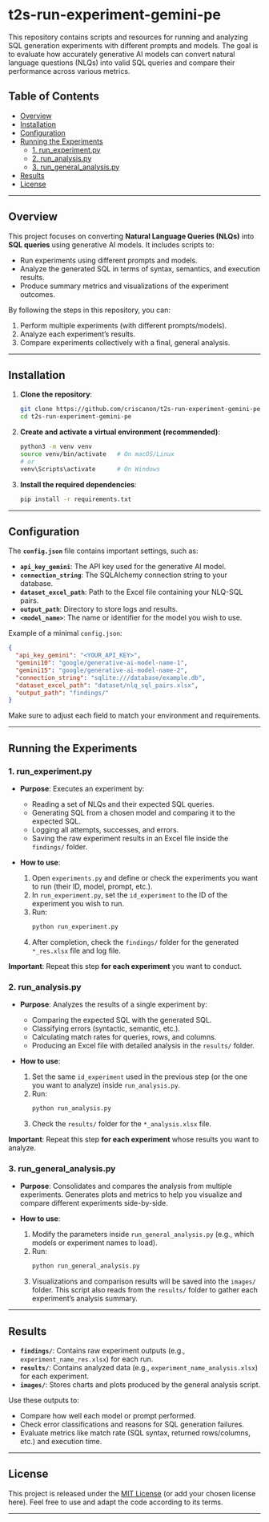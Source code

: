 # t2s-run-experiment-gemini-pe

This repository contains scripts and resources for running and analyzing SQL generation experiments with different prompts and models. The goal is to evaluate how accurately generative AI models can convert natural language questions (NLQs) into valid SQL queries and compare their performance across various metrics.

## Table of Contents
- [Overview](#overview)
- [Installation](#installation)
- [Configuration](#configuration)
- [Running the Experiments](#running-the-experiments)
  - [1. run_experiment.py](#1-run_experimentpy)
  - [2. run_analysis.py](#2-run_analysispy)
  - [3. run_general_analysis.py](#3-run_general_analysispy)
- [Results](#results)
- [License](#license)

---

## Overview
This project focuses on converting **Natural Language Queries (NLQs)** into **SQL queries** using generative AI models. It includes scripts to:
- Run experiments using different prompts and models.
- Analyze the generated SQL in terms of syntax, semantics, and execution results.
- Produce summary metrics and visualizations of the experiment outcomes.

By following the steps in this repository, you can:
1. Perform multiple experiments (with different prompts/models).
2. Analyze each experiment’s results.
3. Compare experiments collectively with a final, general analysis.

---

## Installation
1. **Clone the repository**:
   ```sh
   git clone https://github.com/criscanon/t2s-run-experiment-gemini-pe.git
   cd t2s-run-experiment-gemini-pe
   ```
2. **Create and activate a virtual environment (recommended)**:
   ```sh
   python3 -m venv venv
   source venv/bin/activate   # On macOS/Linux
   # or
   venv\Scripts\activate      # On Windows
   ```
3. **Install the required dependencies**:
   ```sh
   pip install -r requirements.txt
   ```

---

## Configuration
The **`config.json`** file contains important settings, such as:
- **`api_key_gemini`**: The API key used for the generative AI model.
- **`connection_string`**: The SQLAlchemy connection string to your database.
- **`dataset_excel_path`**: Path to the Excel file containing your NLQ-SQL pairs.
- **`output_path`**: Directory to store logs and results.
- **`<model_name>`**: The name or identifier for the model you wish to use.

Example of a minimal `config.json`:
```json
{
  "api_key_gemini": "<YOUR_API_KEY>",
  "gemini10": "google/generative-ai-model-name-1",
  "gemini15": "google/generative-ai-model-name-2",
  "connection_string": "sqlite:///database/example.db",
  "dataset_excel_path": "dataset/nlq_sql_pairs.xlsx",
  "output_path": "findings/"
}
```
Make sure to adjust each field to match your environment and requirements.

---

## Running the Experiments

### 1. run_experiment.py
- **Purpose**: Executes an experiment by:
  - Reading a set of NLQs and their expected SQL queries.
  - Generating SQL from a chosen model and comparing it to the expected SQL.
  - Logging all attempts, successes, and errors.
  - Saving the raw experiment results in an Excel file inside the `findings/` folder.

- **How to use**:
  1. Open `experiments.py` and define or check the experiments you want to run (their ID, model, prompt, etc.).
  2. In `run_experiment.py`, set the `id_experiment` to the ID of the experiment you wish to run.
  3. Run:
     ```sh
     python run_experiment.py
     ```
  4. After completion, check the `findings/` folder for the generated `*_res.xlsx` file and log file.

**Important**: Repeat this step **for each experiment** you want to conduct.

### 2. run_analysis.py
- **Purpose**: Analyzes the results of a single experiment by:
  - Comparing the expected SQL with the generated SQL.
  - Classifying errors (syntactic, semantic, etc.).
  - Calculating match rates for queries, rows, and columns.
  - Producing an Excel file with detailed analysis in the `results/` folder.

- **How to use**:
  1. Set the same `id_experiment` used in the previous step (or the one you want to analyze) inside `run_analysis.py`.
  2. Run:
     ```sh
     python run_analysis.py
     ```
  3. Check the `results/` folder for the `*_analysis.xlsx` file.

**Important**: Repeat this step **for each experiment** whose results you want to analyze.

### 3. run_general_analysis.py
- **Purpose**: Consolidates and compares the analysis from multiple experiments. Generates plots and metrics to help you visualize and compare different experiments side-by-side.

- **How to use**:
  1. Modify the parameters inside `run_general_analysis.py` (e.g., which models or experiment names to load).
  2. Run:
     ```sh
     python run_general_analysis.py
     ```
  3. Visualizations and comparison results will be saved into the `images/` folder. This script also reads from the `results/` folder to gather each experiment’s analysis summary.

---

## Results
- **`findings/`**: Contains raw experiment outputs (e.g., `experiment_name_res.xlsx`) for each run.
- **`results/`**: Contains analyzed data (e.g., `experiment_name_analysis.xlsx`) for each experiment.
- **`images/`**: Stores charts and plots produced by the general analysis script.

Use these outputs to:
- Compare how well each model or prompt performed.
- Check error classifications and reasons for SQL generation failures.
- Evaluate metrics like match rate (SQL syntax, returned rows/columns, etc.) and execution time.

---

## License
This project is released under the [MIT License](LICENSE) (or add your chosen license here). Feel free to use and adapt the code according to its terms.

---
